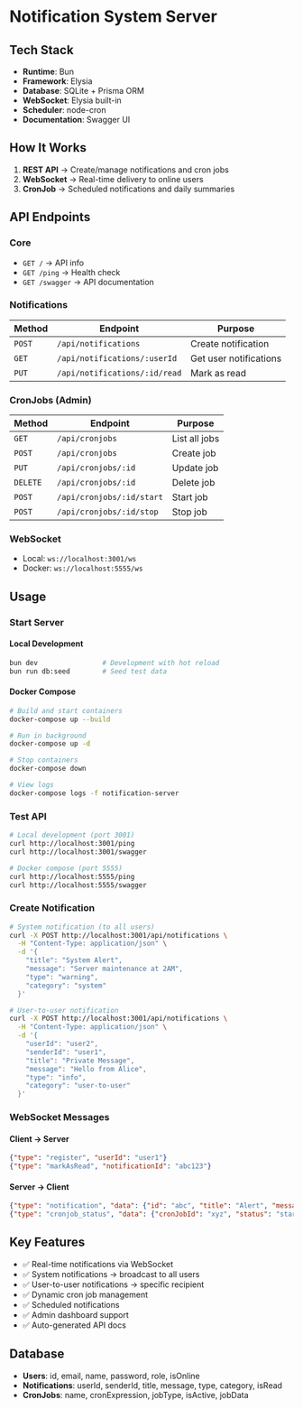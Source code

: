 # Notification System Server

## Tech Stack
- **Runtime**: Bun
- **Framework**: Elysia
- **Database**: SQLite + Prisma ORM
- **WebSocket**: Elysia built-in
- **Scheduler**: node-cron
- **Documentation**: Swagger UI

## How It Works
1. **REST API** → Create/manage notifications and cron jobs
2. **WebSocket** → Real-time delivery to online users
3. **CronJob** → Scheduled notifications and daily summaries

## API Endpoints

### Core
- `GET /` → API info
- `GET /ping` → Health check
- `GET /swagger` → API documentation

### Notifications
| Method | Endpoint | Purpose |
|--------|----------|---------|
| `POST` | `/api/notifications` | Create notification |
| `GET` | `/api/notifications/:userId` | Get user notifications |
| `PUT` | `/api/notifications/:id/read` | Mark as read |

### CronJobs (Admin)
| Method | Endpoint | Purpose |
|--------|----------|---------|
| `GET` | `/api/cronjobs` | List all jobs |
| `POST` | `/api/cronjobs` | Create job |
| `PUT` | `/api/cronjobs/:id` | Update job |
| `DELETE` | `/api/cronjobs/:id` | Delete job |
| `POST` | `/api/cronjobs/:id/start` | Start job |
| `POST` | `/api/cronjobs/:id/stop` | Stop job |

### WebSocket
- Local: `ws://localhost:3001/ws`
- Docker: `ws://localhost:5555/ws`

## Usage

### Start Server

#### Local Development
```bash
bun dev                # Development with hot reload
bun run db:seed        # Seed test data
```

#### Docker Compose
```bash
# Build and start containers
docker-compose up --build

# Run in background
docker-compose up -d

# Stop containers
docker-compose down

# View logs
docker-compose logs -f notification-server
```

### Test API
```bash
# Local development (port 3001)
curl http://localhost:3001/ping
curl http://localhost:3001/swagger

# Docker compose (port 5555)
curl http://localhost:5555/ping
curl http://localhost:5555/swagger
```

### Create Notification
```bash
# System notification (to all users)
curl -X POST http://localhost:3001/api/notifications \
  -H "Content-Type: application/json" \
  -d '{
    "title": "System Alert",
    "message": "Server maintenance at 2AM",
    "type": "warning",
    "category": "system"
  }'

# User-to-user notification
curl -X POST http://localhost:3001/api/notifications \
  -H "Content-Type: application/json" \
  -d '{
    "userId": "user2",
    "senderId": "user1",
    "title": "Private Message",
    "message": "Hello from Alice",
    "type": "info",
    "category": "user-to-user"
  }'
```

### WebSocket Messages

#### Client → Server
```json
{"type": "register", "userId": "user1"}
{"type": "markAsRead", "notificationId": "abc123"}
```

#### Server → Client
```json
{"type": "notification", "data": {"id": "abc", "title": "Alert", "message": "...", "type": "info"}}
{"type": "cronjob_status", "data": {"cronJobId": "xyz", "status": "started", "message": "Job started"}}
```

## Key Features
- ✅ Real-time notifications via WebSocket
- ✅ System notifications → broadcast to all users
- ✅ User-to-user notifications → specific recipient
- ✅ Dynamic cron job management
- ✅ Scheduled notifications
- ✅ Admin dashboard support
- ✅ Auto-generated API docs

## Database
- **Users**: id, email, name, password, role, isOnline
- **Notifications**: userId, senderId, title, message, type, category, isRead
- **CronJobs**: name, cronExpression, jobType, isActive, jobData